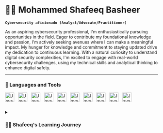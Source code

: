 # 🧑‍💻	Mohammed Shafeeq Basheer

**`Cybersecurity aficionado (Analyst/Advocate/Practitioner)`**

As an aspiring cybersecurity professional, I'm enthusiastically pursuing opportunities in the field. Eager to contribute my foundational knowledge and passion, I'm actively seeking avenues where I can make a meaningful impact. My hunger for knowledge and commitment to staying updated drive my dedication to continuous learning. With a natural curiosity to understand digital security complexities, I'm excited to engage with real-world cybersecurity challenges, using my technical skills and analytical thinking to enhance digital safety.

---

### 🧰 Languages and Tools

<img align="left" alt="Java" width="30px" style="padding-right:10px;" src="https://cdn.jsdelivr.net/gh/devicons/devicon/icons/python/python-original.svg" />
<img align="left" alt="Java" width="30px" style="padding-right:10px;" src="https://cdn.jsdelivr.net/gh/devicons/devicon/icons/c/c-original.svg" />
<img align="left" alt="Java" width="30px" style="padding-right:10px;" src="https://cdn.jsdelivr.net/gh/devicons/devicon/icons/cplusplus/cplusplus-original.svg" />
<img align="left" alt="Java" width="30px" style="padding-right:10px;" src="https://cdn.jsdelivr.net/gh/devicons/devicon/icons/redhat/redhat-original.svg" />
<img align="left" alt="Java" width="30px" style="padding-right:10px;" src="https://cdn.jsdelivr.net/gh/devicons/devicon/icons/linux/linux-original.svg" />
<img align="left" alt="Java" width="30px" style="padding-right:10px;" src="https://cdn.jsdelivr.net/gh/devicons/devicon/icons/ubuntu/ubuntu-plain.svg" />
<img align="left" alt="Java" width="30px" style="padding-right:10px;" src="https://cdn.jsdelivr.net/gh/devicons/devicon/icons/windows8/windows8-original.svg" />
<img align="left" alt="Java" width="30px" style="padding-right:10px;" src="https://cdn.jsdelivr.net/gh/devicons/devicon/icons/mysql/mysql-original.svg" />
<img align="left" alt="Java" width="30px" style="padding-right:10px;" src="https://cdn.jsdelivr.net/gh/devicons/devicon/icons/sqlite/sqlite-original.svg" />
<img align="left" alt="Java" width="30px" style="padding-right:10px;" src="https://cdn.jsdelivr.net/gh/devicons/devicon/icons/bash/bash-original.svg" />
<br />

#

<details>
 <summary><h3>👨‍💻 Shafeeq's Learning Journey</h3></summary>
   My journey through education has been quite a ride, leading me to earn a degree in Computer Science, with a special knack for Cybersecurity. After wrapping up my engineering studies, I wasn't ready to stop there. I've been on a constant mission to upgrade myself ever since. I'm like a sponge, soaking up new skills and knowledge, always hungry for more. <br />Back when I was in school, I got a strong grip on tech and software development. But my curiosity didn't stop there. It led me to dive into cybersecurity through a minor. It was a game-changer, broadening my horizons and showing me just how crucial it is to keep our digital spaces safe.<br />But guess what? Learning didn't stop when I left the classroom. I've been on a self-guided learning spree, eager to become a jack of all trades in cybersecurity. I've dabbled in network security, encryption methods, and ethical hacking – all with the aim of getting a grip on this ever-changing field.<br /> I'm always looking for ways to add more tools to my belt. I've been chasing certifications in fancy stuff like advanced penetration testing, and I love taking part in cyber challenges. It's like solving puzzles that make me better at what I do.So, here I am, standing at the crossroads of what I've learned and what I want to learn next. My techie skills mixed with my unending hunger for growth make me a candidate who's not just looking for a job in cybersecurity. I'm looking to make a real impact and keep the digital world safer for everyone.
 
